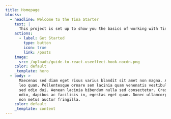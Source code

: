 ```yaml
---
title: Homepage
blocks:
  - headline: Welcome to the Tina Starter
    text: |
      This project is set up to show you the basics of working with Tina.
    actions:
      - label: Get Started
        type: button
        icon: true
        link: /posts
    image:
      src: /uploads/guide-to-react-useeffect-hook-nocdn.png
    color: default
    _template: hero
  - body: >
      Maecenas sed diam eget risus varius blandit sit amet non magna. Aenean eu
      leo quam. Pellentesque ornare sem lacinia quam venenatis vestibulum. Donec
      sed odio dui. Aenean lacinia bibendum nulla sed consectetur. Cras justo
      odio, dapibus ac facilisis in, egestas eget quam. Donec ullamcorper nulla
      non metus auctor fringilla.
    color: default
    _template: content
---
```



